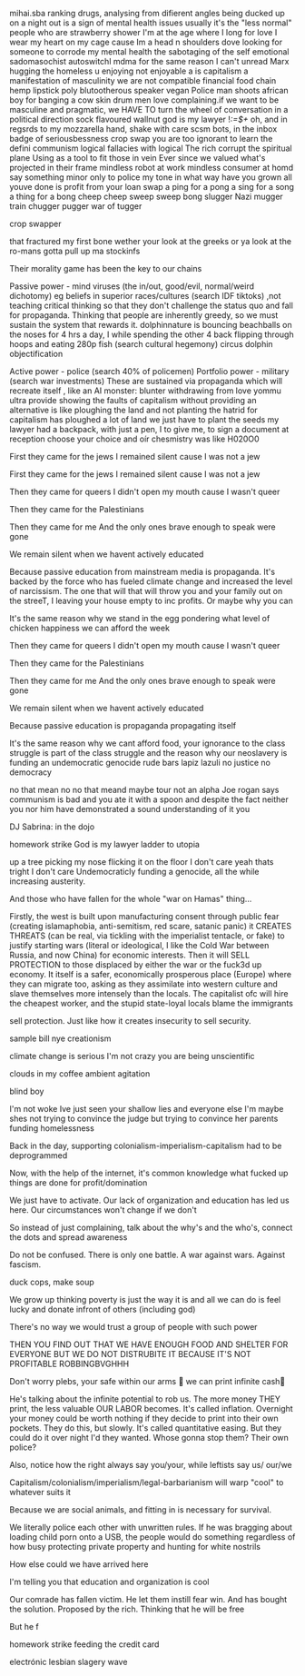 mihai.sba
ranking drugs, analysing from difierent angles 
being ducked up on a night out is a sign of mental health issues 
usually it's the "less normal" people who are 
strawberry shower 
I'm at the age where I long for love
I wear my heart on my cage cause Im a head n shoulders dove
looking for someone to corrode my mental health 
the sabotaging of the self 
emotional sadomasochist autoswitchl
mdma for the same reason I can't unread Marx 
hugging the homeless u
enjoying not enjoyable a
is capitalism a manifestation of masculinity 
we are not compatible 
financial food chain 
hemp lipstick 
poly blutootherous speaker
vegan Police man shoots african boy for banging a cow skin drum
men love complaining.if we want to be masculine and pragmatic, we HAVE TO turn the wheel of conversation in a political direction
sock flavoured wallnut 
god is my lawyer 
!*:=$+* oh, and in regsrds to my mozzarella hand, shake with care
scsm bots,  in the inbox 
badge of seriousbessness 
crop swap
you are too ignorant to learn the defini 
communism  logical fallacies
with logical 
The rich corrupt the spiritual plane 
Using as a tool to fit those in vein
Ever since we valued what's projected in their frame
mindless robot at work
mindless consumer at homd
say something minor
only to police my tone 
in what way have you grown
all youve done is profit from your loan
swap a ping for a pong
a sing for a song
a thing for a bong
cheep cheep sweep sweep
 bong slugger Nazi mugger train chugger pugger war of tugger

crop swapper


that fractured my first bone
wether your look at the greeks 
or ya look at the ro-mans
gotta pull up ma stockinfs

Their morality game has been the key to our chains

Passive power - mind viruses (the in/out, good/evil, normal/weird dichotomy) eg beliefs in superior races/cultures (search IDF tiktoks) ,not teaching critical thinking so that they don't challenge the status quo and fall for propaganda. Thinking that people are inherently  greedy, so we must sustain the system that rewards it. dolphinnature is bouncing beachballs on the noses for 4 hrs a day, I while spending the other 4 back flipping through hoops and eating 280p fish (search cultural hegemony)
circus dolphin objectification 

Active power - police (search 40% of policemen)
Portfolio power - military (search war investments) 
These are sustained via propaganda which will recreate itself , like an AI monster:
blunter 
withdrawing from love 
yommu
ultra provide 
showing the faults of capitalism without providing an alternative 
is like ploughing the land and not planting
the hatrid for capitalism has ploughed a lot of land
we just have to plant the seeds
my lawyer had a backpack, with just a pen, I to give me, to sign a document at reception 
choose your choice 
and oír chesmistry was like H020O0

First they came for the jews
I remained silent cause I was not a jew

First they came for the jews
I remained silent cause I was not a jew

Then they came for queers
I didn't open my mouth cause I wasn't queer

Then they came for the Palestinians

Then they came for me
And the only ones brave enough to speak were gone

We remain silent when we havent actively educated 

Because passive education from mainstream media is propaganda. It's backed by the force who has fueled climate change and increased the level of narcissism. The one that will that will throw you and your family out on the streeT, I leaving your house empty to inc profits. Or maybe why you can 

It's the same reason why we stand in the egg pondering what level of chicken happiness we can afford the week









Then they came for queers
I didn't open my mouth cause I wasn't queer

Then they came for the Palestinians

Then they came for me
And the only ones brave enough to speak were gone

We remain silent when we havent actively educated 

Because passive education is propaganda propagating itself 

It's the same reason why we cant afford food, 
your ignorance to the class struggle 
is part of the class struggle 
and the reason why our neoslavery is funding an undemocratic genocide 
rude bars
lapiz lazuli 
no justice no democracy 

no that mean no
no that meand maybe
tour not an alpha 
Joe rogan says communism is bad
and you ate it with a spoon
and despite the fact neither you nor him have demonstrated a sound understanding of it
you

DJ Sabrina: in the dojo

homework strike
God is my lawyer 
ladder to utopia 

up a tree
picking my nose
flicking it on the floor
I don't care
yeah thats tright
I don't care
Undemocraticly funding a genocide, all the while increasing austerity.

And those who have fallen for the whole "war on Hamas" thing...

Firstly, the west is built upon manufacturing consent through public fear (creating islamaphobia, anti-semitism, red scare, satanic panic) it CREATES THREATS (can be real, via tickling with the imperialist tentacle, or fake) to justify starting wars (literal or ideological, I like the Cold War between Russia, and now China) for economic interests. Then it will SELL PROTECTION to those displaced by either the war or the fuck3d up economy. It itself is a safer, economically prosperous place (Europe) where they can migrate too, asking as they assimilate into western culture and slave themselves more intensely than the locals. The capitalist ofc will hire the cheapest worker, and the stupid state-loyal locals blame the immigrants 

 sell protection. Just like how it creates insecurity to sell security.

sample bill nye creationism 

climate change is serious 
I'm not crazy 
you are
being unscientific 

clouds in my coffee 
ambient agitation 

blind boy 

I'm not woke
Ive just seen your shallow lies
and everyone else 
I'm 
maybe shes not trying to convince the judge 
but trying to convince her parents 
funding homelessness 

Back in the day, supporting colonialism-imperialism-capitalism had to be deprogrammed

Now, with the help of the internet, it's common knowledge what fucked up things are done for profit/domination

We just have to activate. Our lack of organization and education has led us here. Our circumstances won't change if we don't

So instead of just complaining, talk about the why's and the who's, connect the dots and spread awareness 

Do not be confused. There is only one battle. A war against wars. Against fascism.

duck cops, make soup

We grow up thinking poverty is just the way it is and all we can do is feel lucky and donate infront of others (including god) 

There's no way we would trust a group of people with such power






  

THEN YOU FIND OUT THAT WE HAVE ENOUGH FOOD AND SHELTER FOR EVERYONE BUT WE DO NOT DISTRUBITE IT BECAUSE IT'S NOT PROFITABLE ROBBINGBVGHHH

Don't worry plebs, your safe within our arms 🔫 we can print infinite cash💸

He's talking about the infinite potential to rob us. The more money THEY print, the less valuable OUR LABOR becomes. It's called inflation. Overnight your money could be worth nothing if they decide to print into their own pockets. They do this, but slowly. It's called quantitative easing. But they could do it over night I'd they wanted. Whose gonna stop them? Their own police? 

Also, notice how the right always say you/your, while leftists say us/ our/we

Capitalism/colonialism/imperialism/legal-barbarianism will warp "cool" to whatever suits it

Because we are social animals, and fitting in is necessary for survival. 

We literally police each other with unwritten rules. If he was bragging about loading child porn onto a USB, the people would do something regardless of how busy protecting private property and hunting for white nostrils

How else could we have arrived here

I'm telling you that education and organization is cool

Our comrade has fallen victim. He let them instill fear win. 
And has bought the solution.
Proposed by the rich.
Thinking that he will be free

But he f

homework strike 
feeding the credit card 

electrónic lesbian
slagery wave